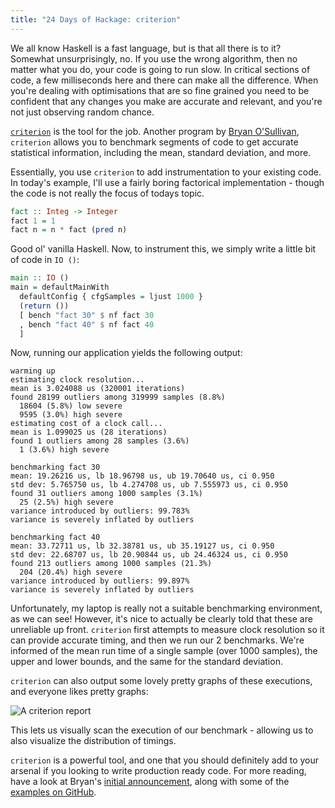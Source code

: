 ```yaml
---
title: "24 Days of Hackage: criterion"
---
```


We all know Haskell is a fast language, but is that all there is to it? Somewhat
unsurprisingly, no. If you use the wrong algorithm, then no matter what you do,
your code is going to run slow. In critical sections of code, a few milliseconds
here and there can make all the difference. When you're dealing with
optimisations that are so fine grained you need to be confident that any changes
you make are accurate and relevant, and you're not just observing random chance.

[`criterion`](http://hackage.haskell.org/package/criterion) is the tool for the
job. Another program by [Bryan O'Sullivan](http://www.serpentine.com/blog/),
`criterion` allows you to benchmark segments of code to get accurate statistical
information, including the mean, standard deviation, and more.

Essentially, you use `criterion` to add instrumentation to your existing
code. In today's example, I'll use a fairly boring factorical implementation -
though the code is not really the focus of todays topic.

```haskell
fact :: Integ -> Integer
fact 1 = 1
fact n = n * fact (pred n)
```

Good ol' vanilla Haskell. Now, to instrument this, we simply write a little bit
of code in `IO ()`:

```haskell
main :: IO ()
main = defaultMainWith
  defaultConfig { cfgSamples = ljust 1000 }
  (return ())
  [ bench "fact 30" $ nf fact 30
  , bench "fact 40" $ nf fact 40
  ]
```

Now, running our application yields the following output:

```
warming up
estimating clock resolution...
mean is 3.024088 us (320001 iterations)
found 28199 outliers among 319999 samples (8.8%)
  18604 (5.8%) low severe
  9595 (3.0%) high severe
estimating cost of a clock call...
mean is 1.099025 us (28 iterations)
found 1 outliers among 28 samples (3.6%)
  1 (3.6%) high severe

benchmarking fact 30
mean: 19.26216 us, lb 18.96798 us, ub 19.70640 us, ci 0.950
std dev: 5.765750 us, lb 4.274708 us, ub 7.555973 us, ci 0.950
found 31 outliers among 1000 samples (3.1%)
  25 (2.5%) high severe
variance introduced by outliers: 99.783%
variance is severely inflated by outliers

benchmarking fact 40
mean: 33.72711 us, lb 32.38781 us, ub 35.19127 us, ci 0.950
std dev: 22.68707 us, lb 20.90844 us, ub 24.46324 us, ci 0.950
found 213 outliers among 1000 samples (21.3%)
  204 (20.4%) high severe
variance introduced by outliers: 99.897%
variance is severely inflated by outliers
```

Unfortunately, my laptop is really not a suitable benchmarking environment, as
we can see! However, it's nice to actually be clearly told that these are
unreliable up front. `criterion` first attempts to measure clock resolution so
it can provide accurate timing, and then we run our 2 benchmarks. We're informed
of the mean run time of a single sample (over 1000 samples), the upper and lower
bounds, and the same for the standard deviation.

`criterion` can also output some lovely pretty graphs of these executions, and
everyone likes pretty graphs:

![A `criterion` report](/img/criterion.png)

This lets us visually scan the execution of our benchmark - allowing us to also
visualize the distribution of timings.

`criterion` is a powerful tool, and one that you should definitely add to your
arsenal if you looking to write production ready code. For more reading, have a
look at Bryan's
[initial announcement](http://www.serpentine.com/blog/2009/09/29/criterion-a-new-benchmarking-library-for-haskell/),
along with some of the
[examples on GitHub](https://github.com/bos/criterion/tree/master/examples).
